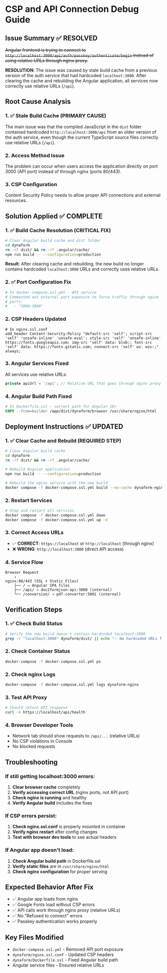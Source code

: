 # CSP and API Connection Debug Guide

## Issue Summary ✅ RESOLVED
~~Angular frontend is trying to connect to `http://localhost:3000/api/auth/passkey/authenticate/begin` instead of using relative URLs through nginx proxy.~~

**RESOLUTION**: The issue was caused by stale build cache from a previous version of the auth service that had hardcoded `localhost:3000`. After clearing the cache and rebuilding the Angular application, all services now correctly use relative URLs (`/api`).

## Root Cause Analysis

### 1. ✅ Stale Build Cache (PRIMARY CAUSE)
The main issue was that the compiled JavaScript in the `dist` folder contained hardcoded `http://localhost:3000/api` from an older version of the auth service, even though the current TypeScript source files correctly use relative URLs (`/api`).

### 2. Access Method Issue
The problem can occur when users access the application directly on port 3000 (API port) instead of through nginx (ports 80/443).

### 3. CSP Configuration
Content Security Policy needs to allow proper API connections and external resources.

## Solution Applied ✅ COMPLETE

### 1. ✅ Build Cache Resolution (CRITICAL FIX)
```bash
# Clear Angular build cache and dist folder
cd dynaform
rm -rf dist/ && rm -rf .angular/cache/
npm run build -- --configuration=production
```

**Result**: After clearing cache and rebuilding, the new build no longer contains hardcoded `localhost:3000` URLs and correctly uses relative URLs.

### 2. ✅ Port Configuration Fix
```yaml
# In docker-compose.ssl.yml - API service
# Commented out external port exposure to force traffic through nginx
# ports:
#   - "3000:3000"
```

### 2. CSP Headers Updated
```nginx
# In nginx.ssl.conf
add_header Content-Security-Policy "default-src 'self'; script-src 'self' 'unsafe-inline' 'unsafe-eval'; style-src 'self' 'unsafe-inline' https://fonts.googleapis.com; img-src 'self' data: blob:; font-src 'self' data: https://fonts.gstatic.com; connect-src 'self' ws: wss:;" always;
```

### 3. Angular Services Fixed
All services use relative URLs:
```typescript
private apiUrl = '/api'; // Relative URL that goes through nginx proxy
```

### 4. Angular Build Path Fixed
```dockerfile
# In Dockerfile.ssl - correct path for Angular 18+
COPY --from=builder /app/dist/dynaform/browser /usr/share/nginx/html
```

## Deployment Instructions ✅ UPDATED

### 1. ✅ Clear Cache and Rebuild (REQUIRED STEP)
```bash
# Clear Angular build cache
cd dynaform
rm -rf dist/ && rm -rf .angular/cache/

# Rebuild Angular application
npm run build -- --configuration=production

# Rebuild the nginx service with the new build
docker compose -f docker-compose.ssl.yml build --no-cache dynaform-nginx
```

### 2. Restart Services
```bash
# Stop and restart all services
docker compose -f docker-compose.ssl.yml down
docker compose -f docker-compose.ssl.yml up -d
```

### 3. Correct Access URLs
- ✅ **CORRECT**: `https://localhost` or `http://localhost` (through nginx)
- ❌ **WRONG**: `http://localhost:3000` (direct API access)

### 4. Service Flow
```
Browser Request
    ↓
nginx:80/443 (SSL + Static Files)
    ├── / → Angular SPA files
    ├── /api/ → doc2formjson-api:3000 (internal)
    └── /conversion/ → pdf-converter:5001 (internal)
```

## Verification Steps

### 1. ✅ Check Build Status
```bash
# Verify the new build doesn't contain hardcoded localhost:3000
grep -r "localhost:3000" dynaform/dist/ || echo "✅ No hardcoded URLs found"
```

### 2. Check Container Status
```bash
docker-compose -f docker-compose.ssl.yml ps
```

### 2. Check nginx Logs
```bash
docker-compose -f docker-compose.ssl.yml logs dynaform-nginx
```

### 3. Test API Proxy
```bash
# Should return API response
curl -k https://localhost/api/health
```

### 4. Browser Developer Tools
- Network tab should show requests to `/api/...` (relative URLs)
- No CSP violations in Console
- No blocked requests

## Troubleshooting

### If still getting localhost:3000 errors:
1. **Clear browser cache** completely
2. **Verify accessing correct URL** (nginx ports, not API port)
3. **Check nginx is running** and healthy
4. **Verify Angular build** includes the fixes

### If CSP errors persist:
1. **Check nginx.ssl.conf** is properly mounted in container
2. **Verify nginx restart** after config changes
3. **Test with browser dev tools** to see actual headers

### If Angular app doesn't load:
1. **Check Angular build path** in Dockerfile.ssl
2. **Verify static files** are in `/usr/share/nginx/html`
3. **Check nginx configuration** for proper serving

## Expected Behavior After Fix
- ✅ Angular app loads from nginx
- ✅ Google Fonts load without CSP errors  
- ✅ API calls work through nginx proxy (relative URLs)
- ✅ No "Refused to connect" errors
- ✅ Passkey authentication works properly

## Key Files Modified
- `docker-compose.ssl.yml` - Removed API port exposure
- `dynaform/nginx.ssl.conf` - Updated CSP headers
- `dynaform/Dockerfile.ssl` - Fixed Angular build path
- Angular service files - Ensured relative URLs
